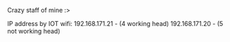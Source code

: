 Crazy staff of mine :>

IP address by IOT wifi:
192.168.171.21 - (4 working head)
192.168.171.20 - (5 not working head)
